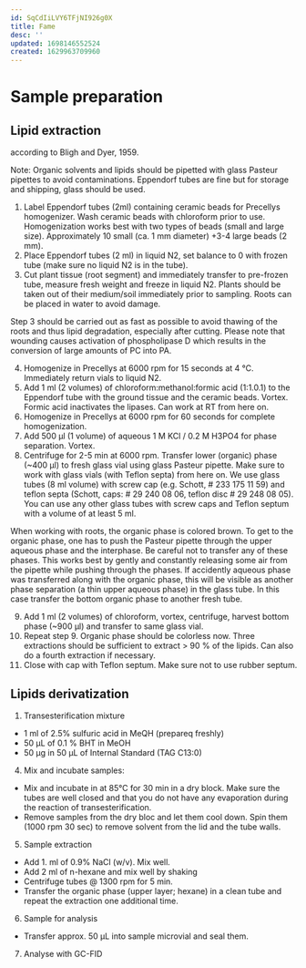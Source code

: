 ```yaml
---
id: SqCdIiLVY6TFjNI926g0X
title: Fame
desc: ''
updated: 1698146552524
created: 1629963709960
---
```



# Sample preparation


## Lipid extraction 

according to Bligh and Dyer, 1959.

Note: Organic solvents and lipids should be pipetted with glass Pasteur pipettes to avoid contaminations. Eppendorf tubes are fine but for storage and shipping, glass should be used.
1.	Label Eppendorf tubes (2ml) containing ceramic beads for Precellys homogenizer. Wash ceramic beads with chloroform prior to use. Homogenization works best with two types of beads (small and large size). Approximately 10 small (ca. 1 mm diameter) +3-4 large beads (2 mm).  
2.	Place Eppendorf tubes (2 ml) in liquid N2, set balance to 0 with frozen tube (make sure no liquid N2 is in the tube).
3.	Cut plant tissue (root segment) and immediately transfer to pre-frozen tube, measure fresh weight and freeze in liquid N2. Plants should be taken out of their medium/soil immediately prior to sampling. Roots can be placed in water to avoid damage.

Step 3 should be carried out as fast as possible to avoid thawing of the roots and thus lipid degradation, especially after cutting. Please note that wounding causes activation of phospholipase D which results in the conversion of large amounts of PC into PA.

4.	Homogenize in Precellys at 6000 rpm for 15 seconds at 4 °C.  Immediately return vials to liquid N2.
5.	Add 1 ml (2 volumes) of chloroform:methanol:formic acid (1:1.0.1) to the Eppendorf tube with the ground tissue and the ceramic beads. Vortex. Formic acid inactivates the lipases. Can work at RT from here on.
6.	Homogenize in Precellys at 6000 rpm for 60 seconds for complete homogenization. 
7.	Add 500 µl (1 volume) of aqueous 1 M KCl / 0.2 M H3PO4 for phase separation. Vortex.
8.	Centrifuge for 2-5 min at 6000 rpm. Transfer lower (organic) phase (~400 µl) to fresh glass vial using glass Pasteur pipette. Make sure to work with glass vials (with Teflon septa) from here on. We use glass tubes (8 ml volume) with screw cap (e.g. Schott, # 233 175 11 59) and teflon septa (Schott, caps: # 29 240 08 06, teflon disc # 29 248 08 05). You can use any other glass tubes with screw caps and Teflon septum with a volume of at least 5 ml.

When working with roots, the organic phase is colored brown. To get to the organic phase, one has to push the Pasteur pipette through the upper aqueous phase and the interphase. Be careful not to transfer any of these phases. This works best by gently and constantly releasing some air from the pipette while pushing through the phases. If accidently aqueous phase was transferred along with the organic phase, this will be visible as another phase separation (a thin upper aqueous phase) in the glass tube. In this case transfer the bottom organic phase to another fresh tube. 

9.	Add 1 ml (2 volumes) of chloroform, vortex, centrifuge, harvest bottom phase (~900 µl) and transfer to same glass vial.
10.	Repeat step 9. Organic phase should be colorless now. Three extractions should be sufficient to extract > 90 % of the lipids. Can also do a fourth extraction if necessary.
11.	Close with cap with Teflon septum. Make sure not to use rubber septum.

## Lipids derivatization 


1. Transesterification mixture
- 1 ml of 2.5% sulfuric acid in MeQH (prepareq freshly)
- 50 µL of 0.1 % BHT in MeOH
- 50 µg in 50 µL of Internal Standard (TAG C13:0)

4. Mix and incubate samples:
- Mix and incubate in at 85°C for 30 min in a dry block. Make sure the tubes are
well closed and that you do not have any evaporation during the reaction of
transesterification.
- Remove samples from the dry bloc and let them cool down. Spin them (1000 rpm
30 sec) to remove solvent from the lid and the tube walls.

5. Sample extraction
- Add 1. ml of 0.9% NaCl (w/v). Mix well.
- Add 2 ml of n-hexane and mix well by shaking
- Centrifuge tubes @ 1300 rpm for 5 min.
- Transfer the organic phase (upper layer; hexane) in a clean tube and repeat the
extraction one additional time.

6. Sample for analysis
- Transfer approx. 50 µL into sample microvial and seal them.

7. Analyse with GC-FID